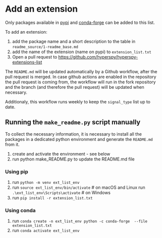 # Add an extension

Only packages available in [pypi](https://pypi.org) and
[conda-forge](https://conda-forge.org/docs) can be added to this list.

To add an extension:

1. add the package name and a short description to the table in `readme_source/1-readme_base.md`
2. add the name of the extension (name on pypi) to ``extension_list.txt``
3. Open a pull request to https://github.com/hyperspy/hyperspy-extensions-list

The `README.md` will be updated automatically by a Github workflow, after the
pull request is merged. In case github actions are enabled in the repository the
pull request is coming from, the workflow will run in the fork repository and
the branch (and therefore the pull request) will be updated when necessary.

Additionaly, this workflow runs weekly to keep the `signal_type` list up to date.


## Running the `make_readme.py` script manually

To collect the necessary information, it is necessary to install all the packages
in a dedicated python environment and generate the ``README.md`` from it.

1. create and activate the environment - see below
2. run python make_README.py to update the README.md file

### Using pip

1. run ``python -m venv ext_list_env``
2. run ``source ext_list_env/bin/activate``  # on macOS and Linux
   run ``.\ext_list_env\Scripts\activate``   # on Windows
3. run ``pip install -r extension_list.txt``


### Using conda

1. run ``conda create -n ext_list_env python -c conda-forge  --file extension_list.txt``
2. run ``conda activate ext_list_env``

